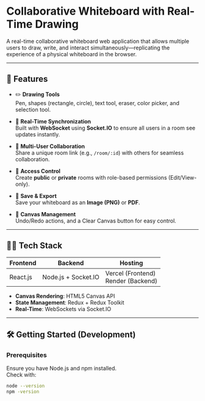 #  Collaborative Whiteboard with Real-Time Drawing

A real-time collaborative whiteboard web application that allows multiple users to draw, write, and interact simultaneously—replicating the experience of a physical whiteboard in the browser.

---

## 🚀 Features

- ✏️ **Drawing Tools**  
  Pen, shapes (rectangle, circle), text tool, eraser, color picker, and selection tool.

- 🔄 **Real-Time Synchronization**  
  Built with **WebSocket** using **Socket.IO** to ensure all users in a room see updates instantly.

- 👥 **Multi-User Collaboration**  
  Share a unique room link (e.g., `/room/:id`) with others for seamless collaboration.

- 🔐 **Access Control**  
  Create **public** or **private** rooms with role-based permissions (Edit/View-only).

- 💾 **Save & Export**  
  Save your whiteboard as an **Image (PNG)** or **PDF**.

- 🧹 **Canvas Management**  
  Undo/Redo actions, and a Clear Canvas button for easy control.

---

## 🧑‍💻 Tech Stack

| Frontend     | Backend            | Hosting         |
|--------------|--------------------|-----------------|
| React.js     | Node.js + Socket.IO| Vercel (Frontend)<br>Render (Backend) |

- **Canvas Rendering**: HTML5 Canvas API  
- **State Management**: Redux + Redux Toolkit  
- **Real-Time**: WebSockets via Socket.IO

---

## 🛠️ Getting Started (Development)

### Prerequisites
Ensure you have Node.js and npm installed.  
Check with:
```bash
node --version
npm -version


